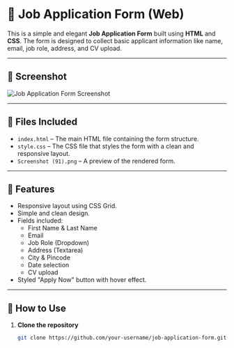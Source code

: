 # 📝 Job Application Form (Web)

This is a simple and elegant **Job Application Form** built using **HTML** and **CSS**. The form is designed to collect basic applicant information like name, email, job role, address, and CV upload.

---

## 📸 Screenshot

![Job Application Form Screenshot](./Screenshot%20(91).png)

---

## 📂 Files Included

- `index.html` – The main HTML file containing the form structure.
- `style.css` – The CSS file that styles the form with a clean and responsive layout.
- `Screenshot (91).png` – A preview of the rendered form.

---

## 📌 Features

- Responsive layout using CSS Grid.
- Simple and clean design.
- Fields included:
  - First Name & Last Name
  - Email
  - Job Role (Dropdown)
  - Address (Textarea)
  - City & Pincode
  - Date selection
  - CV upload
- Styled "Apply Now" button with hover effect.

---

## 🔧 How to Use

1. **Clone the repository**
   ```bash
   git clone https://github.com/your-username/job-application-form.git
